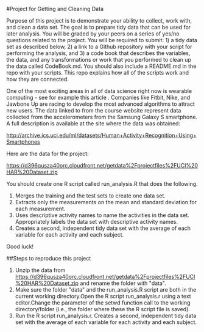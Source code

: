 #Project for Getting and Cleaning Data

Purpose of this project is to demonstrate your ability to collect, work with, and clean a data set. The goal is to prepare tidy data that can be used for later analysis. You will be graded by your peers on a series of yes/no questions related to the project. You will be required to submit: 1) a tidy data set as described below, 2) a link to a Github repository with your script for performing the analysis, and 3) a code book that describes the variables, the data, and any transformations or work that you performed to clean up the data called CodeBook.md. You should also include a README.md in the repo with your scripts. This repo explains how all of the scripts work and how they are connected.

One of the most exciting areas in all of data science right now is wearable computing - see for example this article . Companies like Fitbit, Nike, and Jawbone Up are racing to develop the most advanced algorithms to attract new users. The data linked to from the course website represent data collected from the accelerometers from the Samsung Galaxy S smartphone. A full description is available at the site where the data was obtained:

http://archive.ics.uci.edu/ml/datasets/Human+Activity+Recognition+Using+Smartphones

Here are the data for the project:

https://d396qusza40orc.cloudfront.net/getdata%2Fprojectfiles%2FUCI%20HAR%20Dataset.zip

You should create one R script called run_analysis.R that does the following.

 1. Merges the training and the test
    sets to create one data set.
 2. Extracts only the measurements on
    the mean and standard deviation for
    each measurement.
 3. Uses descriptive activity names to
    name the activities in the data set.
    Appropriately labels the data set
    with descriptive activity names.
 4. Creates a second, independent tidy
    data set with the average of each
    variable for each activity and each
    subject.

Good luck!

##Steps to reproduce this project

 1. Unzip the data from
    https://d396qusza40orc.cloudfront.net/getdata%2Fprojectfiles%2FUCI%20HAR%20Dataset.zip
    and rename the folder with "data".
 2. Make sure the folder "data" and the
    run_analysis.R script are both in
    the current working directory.Open
    the R script run_analysis.r using a
    text editor.Change the parameter of
    the setwd function call to the
    working directory/folder (i.e., the
    folder where these the R script file
    is saved).
 3. Run the R script run_analysis.r.
    Creates a second, independent tidy
    data set with the average of each
    variable for each activity and each
    subject.

